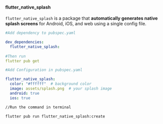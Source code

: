 #### flutter_native_splash 

`flutter_native_splash` is a package that **automatically generates native splash screens** for Android, iOS, and web using a single config file.

```yaml
#Add dependency to pubspec.yaml

dev_dependencies:
  flutter_native_splash: 
  
#Then run
flutter pub get
```

```yaml
#Add Configuration in pubspec.yaml

flutter_native_splash:
  color: "#ffffff"  # background color
  image: assets/splash.png  # your splash image
  android: true
  ios: true
```

```cmd
//Run the command in terminal

flutter pub run flutter_native_splash:create
```

